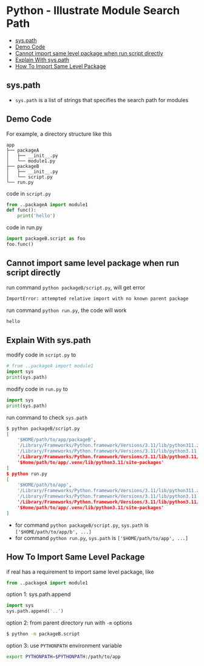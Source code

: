 # Python - Illustrate Module Search Path

* [sys.path](#sys.path)
* [Demo Code](#demo-code)
* [Cannot import same level package when run script directly](#cannot-import-same-level-package-when-run-script-directly)
* [Explain With sys.path](#explain-with-sys.path)
* [How To Import Same Level Package](#how-to-import-same-level-package)

## sys.path

- `sys.path` is a list of strings that specifies the search path for modules

## Demo Code

For example, a directory structure like this

```
app
├── packageA
│   ├── __init__.py
│   └── module1.py
├── packageB
│   ├── __init__.py
│   └── script.py
└── run.py
```

code in `script.py`

```py
from ..packageA import module1
def func():
    print('hello')
```

code in run.py

```py
import packageB.script as foo
foo.func()
```

## Cannot import same level package when run script directly

run command `python packageB/script.py`, will get error

```sh
ImportError: attempted relative import with no known parent package
```

run command `python run.py`, the code will work

```sh
hello
```

## Explain With sys.path

modify code in `script.py` to

```py
# from ..packageA import module1
import sys
print(sys.path)
```

modify code in `run.py` to

```py
import sys
print(sys.path)
```

run command to check `sys.path`

```sh
$ python packageB/script.py
[
    '$HOME/path/to/app/packageB',
    '/Library/Frameworks/Python.framework/Versions/3.11/lib/python311.zip',
    '/Library/Frameworks/Python.framework/Versions/3.11/lib/python3.11',
    '/Library/Frameworks/Python.framework/Versions/3.11/lib/python3.11/lib-dynload',
    '$Home/path/to/app/.venv/lib/python3.11/site-packages'
]
$ python run.py
[
    '$HOME/path/to/app',
    '/Library/Frameworks/Python.framework/Versions/3.11/lib/python311.zip',
    '/Library/Frameworks/Python.framework/Versions/3.11/lib/python3.11',
    '/Library/Frameworks/Python.framework/Versions/3.11/lib/python3.11/lib-dynload',
    '$Home/path/to/app/.venv/lib/python3.11/site-packages'
]
```

- for command `python packageB/script.py`, `sys.path` is `['$HOME/path/to/app/b', ...]`
- for command `python run.py`, `sys.path` is `['$HOME/path/to/app', ...]`

## How To Import Same Level Package

if real has a requirement to import same level package, like

```py
from ..packageA import module1
```

option 1: sys.path.append

```py
import sys
sys.path.append('..')
```

option 2: from parent directory run with `-m` options

```sh
$ python -m packageB.script
```

option 3: use `PYTHONPATH` environment variable

```sh
export PYTHONPATH=$PYTHONPATH:/path/to/app
```


